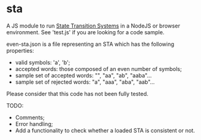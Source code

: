 sta
===

A JS module to run [State Transition Systems](http://en.wikipedia.org/wiki/State_transition_system) in a NodeJS or browser environment.
See 'test.js' if you are looking for a code sample.

even-sta.json is a file representing an STA which has the following properties:
  - valid symbols: 'a', 'b';
  - accepted words: those composed of an even number of symbols;
  - sample set of accepted words: "", "aa", "ab", "aaba"…
  - sample set of rejected words: "a", "aaa", "aba", "aab"…

Please consider that this code has not been fully tested.

TODO:
  - Comments;
  - Error handling;
  - Add a functionality to check whether a loaded STA is consistent or not.
